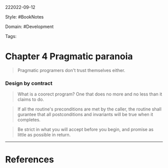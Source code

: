 222022-09-12

Style: #BookNotes 

Domain: #Development 

Tags:

# Chapter 4 Pragmatic paranoia
>Pragmatic programers don't trust themselves either.


### Design by contract
>What is a coorect program? One that does no more and no less than it claims to do.

>If all the routine's preconditions are met by the caller, the routine shall gurantee that all postconditions and invariants will be true when it completes.

>Be strict in what you will accept before you begin, and promise as little as possible in return.

___
# References
